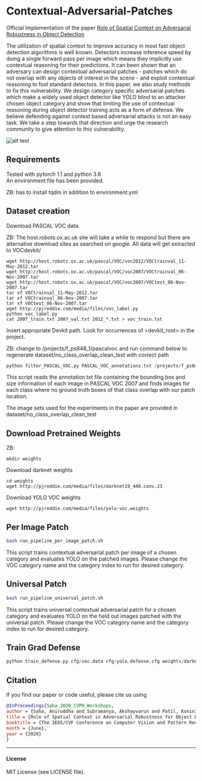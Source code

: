 # Contextual-Adversarial-Patches

Official Implementation of the paper [Role of Spatial Context on Adversarial Robustness in Object Detection][paper]

The utilization of spatial context to improve accuracy in most fast object detection algorithms is well known. Detectors increase inference speed by doing a single forward pass per image which means they implicitly use contextual reasoning for their predictions. It can been shown that an adversary can design contextual adversarial patches - patches which do not overlap with any objects of interest in the scene - and exploit contextual reasoning to fool standard detectors. In this paper, we also study methods to fix this vulnerability. We design category specific adversarial patches which make a widely used object detector like YOLO blind to an attacker chosen object category and show that limiting the use of contextual reasoning during object detector training acts as a form of defense. We believe defending against context based adversarial attacks is not an easy task. We take a step towards that direction and urge the research community to give attention to this vulnerability.

![alt text][teaser]

## Requirements
Tested with pytorch 1.1 and python 3.6 \
An environment file has been provided.

ZB: has to install tqdm in addition to environment.yml

## Dataset creation

Download PASCAL VOC data. 

ZB: The host.robots.ox.ac.uk site will take a while to respond but there are 
alternative download sites as searched on google. All data will get extracted to VOCdevkit/
```
wget http://host.robots.ox.ac.uk/pascal/VOC/voc2012/VOCtrainval_11-May-2012.tar
wget http://host.robots.ox.ac.uk/pascal/VOC/voc2007/VOCtrainval_06-Nov-2007.tar
wget http://host.robots.ox.ac.uk/pascal/VOC/voc2007/VOCtest_06-Nov-2007.tar
tar xf VOCtrainval_11-May-2012.tar
tar xf VOCtrainval_06-Nov-2007.tar
tar xf VOCtest_06-Nov-2007.tar
wget http://pjreddie.com/media/files/voc_label.py
python voc_label.py
cat 2007_train.txt 2007_val.txt 2012_*.txt > voc_train.txt
```

Insert appropriate Devkit path. Look for occurrences of <devkit_root> in the project.

ZB: change to /projects/f_ps848_1/pascalvoc and run command below to regenerate dataset/no_class_overlap_clean_test 
with correct path

```python
python filter_PASCAL_VOC.py PASCAL_VOC_annotations.txt /projects/f_ps848_1/pascalvoc/VOCdevkit/VOC2007/ImageSets/Main/test.txt
```

This script reads the annotation txt file containing the bounding box and size information of each image in PASCAL VOC 2007 and finds images for each class where no ground truth boxes of that class overlap with our patch location.

The image sets used for the experiments in the paper are provided in dataset/no_class_overlap_clean_test

## Download Pretrained Weights
ZB:
```
mkdir weights
```

Download darknet weights
```
cd weights
wget http://pjreddie.com/media/files/darknet19_448.conv.23
```
Download YOLO VOC weights
```
wget http://pjreddie.com/media/files/yolo-voc.weights
```

## Per Image Patch
```bash
bash run_pipeline_per_image_patch.sh
```

This script trains contextual adversarial patch per image of a chosen category and evaluates YOLO on the patched images. Please change the VOC category name and the category index to run for desired category.

## Universal Patch
```bash
bash run_pipeline_universal_patch.sh
```

This script trains universal contextual adversarial patch for a chosen category and evaluates YOLO on the held out images patched with the universal patch. Please change the VOC category name and the category index to run for desired category.


## Train Grad Defense
```python
python train_defense.py cfg/voc.data cfg/yolo-defense.cfg weights/darknet19_448.conv.23 backupdir voc_train.txt
```


## Citation
If you find our paper or code useful, please cite us using
```bib
@InProceedings{Saha_2020_CVPR_Workshops,
author = {Saha, Aniruddha and Subramanya, Akshayvarun and Patil, Koninika and Pirsiavash, Hamed},
title = {Role of Spatial Context in Adversarial Robustness for Object Detection},
booktitle = {The IEEE/CVF Conference on Computer Vision and Pattern Recognition (CVPR) Workshops},
month = {June},
year = {2020}
}
```
---
#### License
MIT License (see LICENSE file).

[paper]: https://arxiv.org/abs/1910.00068
[teaser]: https://github.com/UMBCvision/Contextual-Adversarial-Patches/blob/master/Teaser_Contextual_Reasoning.PNG
